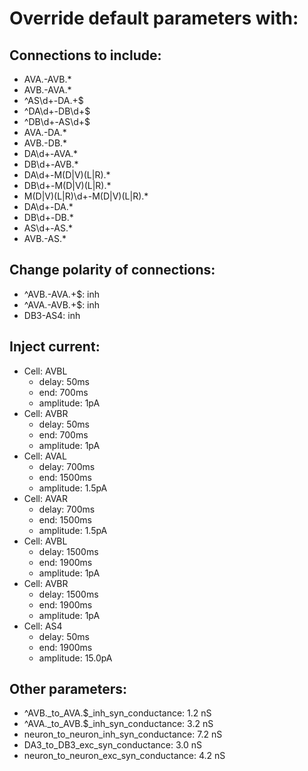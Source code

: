 # Override default parameters with:
## Connections to include:
- AVA.-AVB.*
- AVB.-AVA.*
- ^AS\d+-DA.+$
- ^DA\d+-DB\d+$
- ^DB\d+-AS\d+$
- AVA.-DA.*
- AVB.-DB.*
- DA\d+-AVA.*
- DB\d+-AVB.*
- DA\d+-M(D|V)(L|R).*
- DB\d+-M(D|V)(L|R).*
- M(D|V)(L|R)\d+-M(D|V)(L|R).*
- DA\d+-DA.*
- DB\d+-DB.*
- AS\d+-AS.*
- AVB.-AS.*

## Change polarity of connections:
- ^AVB.-AVA.+$: inh
- ^AVA.-AVB.+$: inh
- DB3-AS4: inh

## Inject current:
- Cell: AVBL
    - delay: 50ms
    - end: 700ms
    - amplitude: 1pA
- Cell: AVBR
    - delay: 50ms
    - end: 700ms
    - amplitude: 1pA
- Cell: AVAL
    - delay: 700ms
    - end: 1500ms
    - amplitude: 1.5pA
- Cell: AVAR
    - delay: 700ms
    - end: 1500ms
    - amplitude: 1.5pA
- Cell: AVBL
    - delay: 1500ms
    - end: 1900ms
    - amplitude: 1pA
- Cell: AVBR
    - delay: 1500ms
    - end: 1900ms
    - amplitude: 1pA
- Cell: AS4
    - delay: 50ms
    - end: 1900ms
    - amplitude: 15.0pA

## Other parameters:
- ^AVB._to_AVA.$_inh_syn_conductance: 1.2 nS
- ^AVA._to_AVB.$_inh_syn_conductance: 3.2 nS
- neuron_to_neuron_inh_syn_conductance: 7.2 nS
- DA3_to_DB3_exc_syn_conductance: 3.0 nS
- neuron_to_neuron_exc_syn_conductance: 4.2 nS

